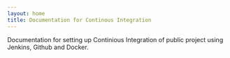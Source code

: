 ```yaml
---
layout: home
title: Documentation for Continous Integration
---
```


Documentation for setting up Continious Integration of public project using Jenkins, Github and Docker.
